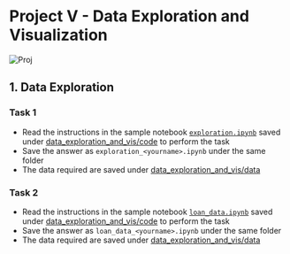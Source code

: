 # Project V - Data Exploration and Visualization
![Proj](https://img.shields.io/badge/proj-wip-yellowgreen.svg)

## 1. Data Exploration
### Task 1
- Read the instructions in the sample notebook [`exploration.ipynb`](./data_exploration_and_vis/code/exploration.ipynb) saved under [data_exploration_and_vis/code](./data_exploration_and_vis/code) to perform the task
- Save the answer as `exploration_<yourname>.ipynb` under the same folder
- The data required are saved under [data_exploration_and_vis/data](./data_exploration_and_vis)

### Task 2
- Read the instructions in the sample notebook [`loan_data.ipynb`](./data_exploration_and_vis/code/loan_data.ipynb) saved under [data_exploration_and_vis/code](./data_exploration_and_vis/code) to perform the task
- Save the answer as `loan_data_<yourname>.ipynb` under the same folder
- The data required are saved under [data_exploration_and_vis/data](./data_exploration_and_vis)